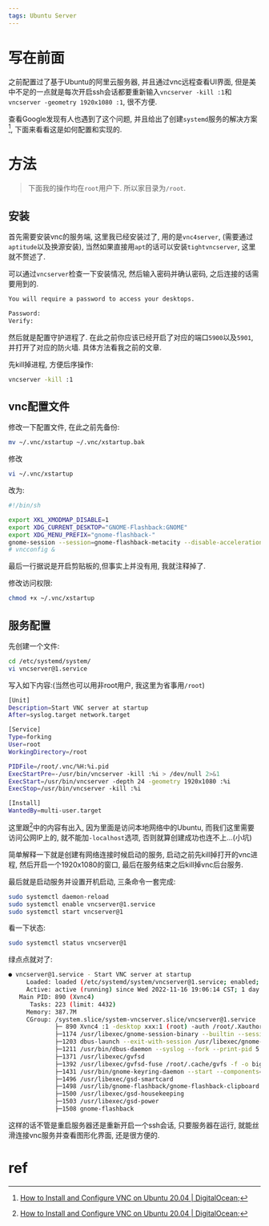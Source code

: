 ```yaml
---
tags: Ubuntu Server
---
```


# 写在前面

之前配置过了基于Ubuntu的阿里云服务器, 并且通过vnc远程查看UI界面, 但是美中不足的一点就是每次开启ssh会话都要重新输入`vncserver -kill :1`和`vncserver -geometry 1920x1080 :1`, 很不方便.

查看Google发现有人也遇到了这个问题, 并且给出了创建`systemd`服务的解决方案[^1], 下面来看看这是如何配置和实现的. 

# 方法

>   下面我的操作均在`root`用户下. 所以家目录为`/root`.

## 安装

首先需要安装vnc的服务端, 这里我已经安装过了, 用的是`vnc4server`, (需要通过`aptitude`以及换源安装), 当然如果直接用`apt`的话可以安装`tightvncserver`, 这里就不赘述了. 

可以通过`vncserver`检查一下安装情况, 然后输入密码并确认密码, 之后连接的话需要用到的.

```bash
You will require a password to access your desktops.

Password:
Verify:
```

然后就是配置守护进程了. 在此之前你应该已经开启了对应的端口`5900`以及`5901`, 并打开了对应的防火墙. 具体方法看我之前的文章.

先kill掉进程, 方便后序操作:

```bash
vncserver -kill :1
```



## vnc配置文件

修改一下配置文件, 在此之前先备份:

```bash
mv ~/.vnc/xstartup ~/.vnc/xstartup.bak
```

修改

```bash
vi ~/.vnc/xstartup
```

改为:

```bash
#!/bin/sh

export XKL_XMODMAP_DISABLE=1
export XDG_CURRENT_DESKTOP="GNOME-Flashback:GNOME"
export XDG_MENU_PREFIX="gnome-flashback-"
gnome-session --session=gnome-flashback-metacity --disable-acceleration-check &
# vncconfig &
```

最后一行据说是开启剪贴板的,但事实上并没有用, 我就注释掉了. 

修改访问权限:

```bash
chmod +x ~/.vnc/xstartup
```

## 服务配置

先创建一个文件:

```bash
cd /etc/systemd/system/
vi vncserver@1.service 
```

写入如下内容:(当然也可以用非root用户, 我这里为省事用`/root`)

```bash
[Unit]
Description=Start VNC server at startup
After=syslog.target network.target

[Service]
Type=forking
User=root
WorkingDirectory=/root

PIDFile=/root/.vnc/%H:%i.pid
ExecStartPre=-/usr/bin/vncserver -kill :%i > /dev/null 2>&1
ExecStart=/usr/bin/vncserver -depth 24 -geometry 1920x1080 :%i
ExecStop=/usr/bin/vncserver -kill :%i

[Install]
WantedBy=multi-user.target
```

这里跟[^1]中的内容有出入, 因为里面是访问本地网络中的Ubuntu, 而我们这里需要访问公网IP上的, 就不能加`-localhost`选项, 否则就算创建成功也连不上...(小坑)

简单解释一下就是创建有网络连接时候启动的服务, 启动之前先kill掉打开的vnc进程, 然后开启一个1920x1080的窗口, 最后在服务结束之后kill掉vnc后台服务.

最后就是启动服务并设置开机启动, 三条命令一套完成:

```bash
sudo systemctl daemon-reload
sudo systemctl enable vncserver@1.service
sudo systemctl start vncserver@1
```

看一下状态:

```bash
sudo systemctl status vncserver@1
```

绿点点就对了:

```bash
● vncserver@1.service - Start VNC server at startup
     Loaded: loaded (/etc/systemd/system/vncserver@1.service; enabled; vendor preset: enabled)
     Active: active (running) since Wed 2022-11-16 19:06:14 CST; 1 day 1h ago
   Main PID: 890 (Xvnc4)
      Tasks: 223 (limit: 4432)
     Memory: 387.7M
     CGroup: /system.slice/system-vncserver.slice/vncserver@1.service
             ├─ 890 Xvnc4 :1 -desktop xxx:1 (root) -auth /root/.Xauthority -geometry 1920x1080 -depth 24 -rfb>
             ├─1174 /usr/libexec/gnome-session-binary --builtin --session=gnome-flashback-metacity --disable-acceleration-check
             ├─1203 dbus-launch --exit-with-session /usr/libexec/gnome-session-binary --builtin --session=gnome-flashback-metacit>
             ├─1211 /usr/bin/dbus-daemon --syslog --fork --print-pid 5 --print-address 7 --session
             ├─1371 /usr/libexec/gvfsd
             ├─1392 /usr/libexec/gvfsd-fuse /root/.cache/gvfs -f -o big_writes
             ├─1431 /usr/bin/gnome-keyring-daemon --start --components=ssh
             ├─1496 /usr/libexec/gsd-smartcard
             ├─1498 /usr/lib/gnome-flashback/gnome-flashback-clipboard
             ├─1500 /usr/libexec/gsd-housekeeping
             ├─1503 /usr/libexec/gsd-power
             ├─1508 gnome-flashback
```

这样的话不管是重启服务器还是重新开启一个ssh会话, 只要服务器在运行, 就能丝滑连接vnc服务并查看图形化界面, 还是很方便的. 

# ref

[^1]:[How to Install and Configure VNC on Ubuntu 20.04 | DigitalOcean](https://www.digitalocean.com/community/tutorials/how-to-install-and-configure-vnc-on-ubuntu-20-04);